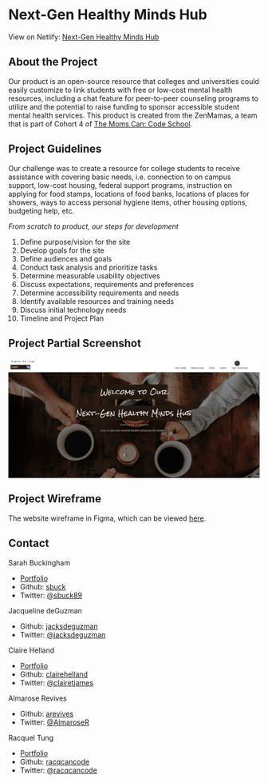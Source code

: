 # Next-Gen Healthy Minds Hub

View on Netlify: [Next-Gen Healthy Minds Hub](https://zenmamas.netlify.com)

## About the Project

Our product is an open-source resource that colleges and universities could easily customize to link students with free or low-cost mental health resources, including a chat feature for peer-to-peer counseling programs to utilize and the potential to raise funding to sponsor accessible student mental health services.  This product is created from the ZenMamas, a team that is part of Cohort 4 of [The Moms Can: Code School](https://www.momscan.co/).

## Project Guidelines

Our challenge was to create a resource for college students to receive assistance with covering basic needs, i.e. connection to on campus support, low-cost housing, federal support programs, instruction on applying for food stamps, locations of food banks, locations of places for showers, ways to access personal hygiene items, other housing options, budgeting help, etc. 

_From scratch to product, our steps for development_
1.  Define purpose/vision for the site
2.  Develop goals for the site
3.  Define audiences and goals
4.  Conduct task analysis and prioritize tasks
5.  Determine measurable usability objectives
6.  Discuss expectations, requirements and preferences
7.  Determine accessibility requirements and needs
8.  Identify available resources and training needs
9.  Discuss initial technology needs
10.  Timeline and Project Plan 

## Project Partial Screenshot

<img src="Images/index_screenshot.jpg" width="800px" align="center">

## Project Wireframe

The website wireframe in Figma, which can be viewed [here](https://www.figma.com/file/3VvFXzXq1I4i858HC8mHNb/MOMSCANCO-FINAL-WIREFRAME?node-id=0%3A1).

## Contact

Sarah Buckingham
* [Portfolio](https://sbuckingham89.github.io/)
* Github: [sbuck](https://github.com/sbuckingham89)
* Twitter: [@sbuck89](https://twitter.com/sbuck89)

Jacqueline deGuzman
* Github: [jacksdeguzman](https://github.com/jacksdeguzman)
* Twitter: [@jacksdeguzman](https://twitter.com/jacksdeguzman)

Claire Helland
* [Portfolio](https://clairehelland.github.io/portfolio/)
* Github: [clairehelland](https://github.com/clairehelland)
* Twitter: [@clairetjames](https://twitter.com/clairetjames)

Almarose Revives
* Github: [arevives](https://github.com/arevives)
* Twitter: [@AlmaroseR](https://twitter.com/AlmaroseR)

Racquel Tung
* [Portfolio](https://racqueltung.dev/)
* Github: [racqcancode](https://github.com/racqcancode)
* Twitter: [@racqcancode](https://twitter.com/racqcancode)